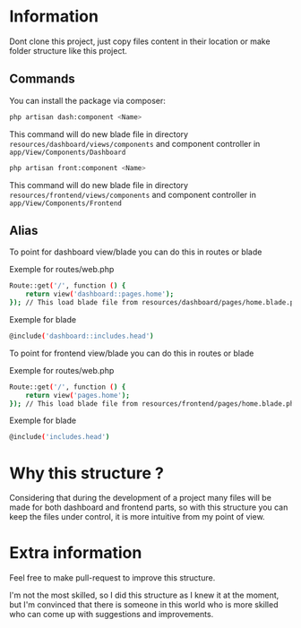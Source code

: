 # Information

Dont clone this project, just copy files content in their location or make folder structure like this project.

## Commands

You can install the package via composer:

```bash
php artisan dash:component <Name>
```

This command will do new blade file in directory `resources/dashboard/views/components` and component controller in `app/View/Components/Dashboard`

```bash
php artisan front:component <Name>
```

This command will do new blade file in directory `resources/frontend/views/components` and component controller in `app/View/Components/Frontend`

## Alias

To point for dashboard view/blade you can do this in routes or blade

Exemple for routes/web.php

```bash
Route::get('/', function () {
    return view('dashboard::pages.home');
}); // This load blade file from resources/dashboard/pages/home.blade.php
```

Exemple for blade

```bash
@include('dashboard::includes.head')
```

To point for frontend view/blade you can do this in routes or blade

Exemple for routes/web.php

```bash
Route::get('/', function () {
    return view('pages.home');
}); // This load blade file from resources/frontend/pages/home.blade.php
```

Exemple for blade

```bash
@include('includes.head')
```

# Why this structure ?

Considering that during the development of a project many files will be made for both dashboard and frontend parts, so with this structure you can keep the files under control, it is more intuitive from my point of view.

# Extra information

Feel free to make pull-request to improve this structure.

I'm not the most skilled, so I did this structure as I knew it at the moment, but I'm convinced that there is someone in this world who is more skilled who can come up with suggestions and improvements.

